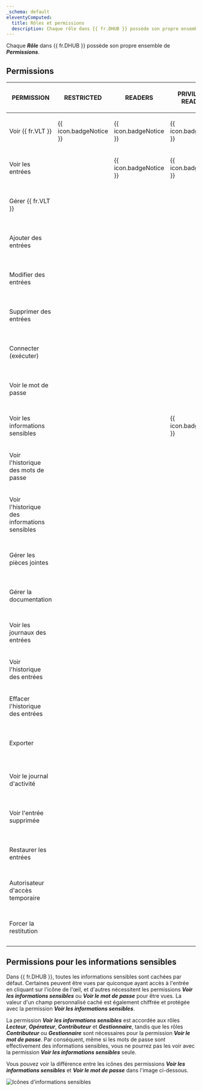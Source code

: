 ```yaml
---
_schema: default
eleventyComputed:
  title: Rôles et permissions
  description: Chaque rôle dans {{ fr.DHUB }} possède son propre ensemble de permissions.
---
```

Chaque ***Rôle*** dans {{ fr.DHUB }} possède son propre ensemble de ***Permissions***.

## Permissions

<table><thead><tr><th><p>PERMISSION</p></th><th><p>RESTRICTED</p></th><th><p>READERS</p></th><th><p>PRIVILEGED READERS</p></th><th><p>OPERATORS</p></th><th><p>PRIVILEGED OPERATORS</p></th><th><p>CONTRIBUTORS</p></th><th><p>{{ fr.VLT }} OWNERS</p></th></tr></thead><tbody><tr><td><p>Voir {{ fr.VLT }}</p></td><td><p>{{ icon.badgeNotice }}</p></td><td><p>{{ icon.badgeNotice }}</p></td><td><p>{{ icon.badgeNotice }}</p></td><td><p>{{ icon.badgeNotice }}</p></td><td><p>{{ icon.badgeNotice }}</p></td><td><p>{{ icon.badgeNotice }}</p></td><td><p>{{ icon.badgeNotice }}</p></td></tr><tr><td><p>Voir les entrées</p></td><td><p></p></td><td><p>{{ icon.badgeNotice }}</p></td><td><p>{{ icon.badgeNotice }}</p></td><td><p>{{ icon.badgeNotice }}</p></td><td><p>{{ icon.badgeNotice }}</p></td><td><p>{{ icon.badgeNotice }}</p></td><td><p>{{ icon.badgeNotice }}</p></td></tr><tr><td><p>Gérer {{ fr.VLT }}</p></td><td><p></p></td><td><p></p></td><td><p></p></td><td><p></p></td><td><p></p></td><td><p></p></td><td><p>{{ icon.badgeNotice }}</p></td></tr><tr><td><p>Ajouter des entrées</p></td><td><p></p></td><td><p></p></td><td><p></p></td><td><p></p></td><td><p></p></td><td><p>{{ icon.badgeNotice }}</p></td><td><p>{{ icon.badgeNotice }}</p></td></tr><tr><td><p>Modifier des entrées</p></td><td><p></p></td><td><p></p></td><td><p></p></td><td><p></p></td><td><p></p></td><td><p>{{ icon.badgeNotice }}</p></td><td><p>{{ icon.badgeNotice }}</p></td></tr><tr><td><p>Supprimer des entrées</p></td><td><p></p></td><td><p></p></td><td><p></p></td><td><p></p></td><td><p></p></td><td><p>{{ icon.badgeNotice }}</p></td><td><p>{{ icon.badgeNotice }}</p></td></tr><tr><td><p>Connecter (exécuter)</p></td><td><p></p></td><td><p></p></td><td><p></p></td><td><p>{{ icon.badgeNotice }}</p></td><td><p>{{ icon.badgeNotice }}</p></td><td><p>{{ icon.badgeNotice }}</p></td><td><p>{{ icon.badgeNotice }}</p></td></tr><tr><td><p>Voir le mot de passe</p></td><td><p></p></td><td><p></p></td><td><p></p></td><td><p></p></td><td><p>{{ icon.badgeNotice }}</p></td><td><p>{{ icon.badgeNotice }}</p></td><td><p>{{ icon.badgeNotice }}</p></td></tr><tr><td><p>Voir les informations sensibles</p></td><td><p></p></td><td><p></p></td><td><p>{{ icon.badgeNotice }}</p></td><td><p>{{ icon.badgeNotice }}</p></td><td><p>{{ icon.badgeNotice }}</p></td><td><p>{{ icon.badgeNotice }}</p></td><td><p>{{ icon.badgeNotice }}</p></td></tr><tr><td><p>Voir l'historique des mots de passe</p></td><td><p></p></td><td><p></p></td><td><p></p></td><td><p></p></td><td><p></p></td><td><p>{{ icon.badgeNotice }}</p></td><td><p>{{ icon.badgeNotice }}</p></td></tr><tr><td><p>Voir l'historique des informations sensibles</p></td><td><p></p></td><td><p></p></td><td><p></p></td><td><p></p></td><td><p></p></td><td><p>{{ icon.badgeNotice }}</p></td><td><p>{{ icon.badgeNotice }}</p></td></tr><tr><td><p>Gérer les pièces jointes</p></td><td><p></p></td><td><p></p></td><td><p></p></td><td><p></p></td><td><p></p></td><td><p>{{ icon.badgeNotice }}</p></td><td><p>{{ icon.badgeNotice }}</p></td></tr><tr><td><p>Gérer la documentation</p></td><td><p></p></td><td><p></p></td><td><p></p></td><td><p></p></td><td><p></p></td><td><p>{{ icon.badgeNotice }}</p></td><td><p>{{ icon.badgeNotice }}</p></td></tr><tr><td><p>Voir les journaux des entrées</p></td><td><p></p></td><td><p></p></td><td><p></p></td><td><p></p></td><td><p></p></td><td><p>{{ icon.badgeNotice }}</p></td><td><p>{{ icon.badgeNotice }}</p></td></tr><tr><td><p>Voir l'historique des entrées</p></td><td><p></p></td><td><p></p></td><td><p></p></td><td><p></p></td><td><p></p></td><td><p>{{ icon.badgeNotice }}</p></td><td><p>{{ icon.badgeNotice }}</p></td></tr><tr><td><p>Effacer l'historique des entrées</p></td><td><p></p></td><td><p></p></td><td><p></p></td><td><p></p></td><td><p></p></td><td><p></p></td><td><p>{{ icon.badgeNotice }}</p></td></tr><tr><td><p>Exporter</p></td><td><p></p></td><td><p></p></td><td><p></p></td><td><p></p></td><td><p></p></td><td><p></p></td><td><p>{{ icon.badgeNotice }}</p></td></tr><tr><td><p>Voir le journal d'activité</p></td><td><p></p></td><td><p></p></td><td><p></p></td><td><p></p></td><td><p></p></td><td><p></p></td><td><p>{{ icon.badgeNotice }}</p></td></tr><tr><td><p>Voir l'entrée supprimée</p></td><td><p></p></td><td><p></p></td><td><p></p></td><td><p></p></td><td><p></p></td><td><p></p></td><td><p>{{ icon.badgeNotice }}</p></td></tr><tr><td><p>Restaurer les entrées</p></td><td><p></p></td><td><p></p></td><td><p></p></td><td><p></p></td><td><p></p></td><td><p></p></td><td><p>{{ icon.badgeNotice }}</p></td></tr><tr><td><p>Autorisateur d'accès temporaire</p></td><td><p></p></td><td><p></p></td><td><p></p></td><td><p></p></td><td><p></p></td><td><p></p></td><td><p>{{ icon.badgeNotice }}</p></td></tr><tr><td><p>Forcer la restitution</p></td><td><p></p></td><td><p></p></td><td><p></p></td><td><p></p></td><td><p></p></td><td><p></p></td><td><p>{{ icon.badgeNotice }}</p></td></tr></tbody></table>

## Permissions pour les informations sensibles

Dans {{ fr.DHUB }}, toutes les informations sensibles sont cachées par défaut. Certaines peuvent être vues par quiconque ayant accès à l'entrée en cliquant sur l'icône de l'œil, et d'autres nécessitent les permissions ***Voir les informations sensibles*** ou ***Voir le mot de passe*** pour être vues. La valeur d'un champ personnalisé caché est également chiffrée et protégée avec la permission ***Voir les informations sensibles***.

La permission ***Voir les informations sensibles*** est accordée aux rôles ***Lecteur***, ***Opérateur***, ***Contributeur*** et ***Gestionnaire***, tandis que les rôles ***Contributeur*** ou ***Gestionnaire*** sont nécessaires pour la permission ***Voir le mot de passe***. Par conséquent, même si les mots de passe sont effectivement des informations sensibles, vous ne pourrez pas les voir avec la permission ***Voir les informations sensibles*** seule.

Vous pouvez voir la différence entre les icônes des permissions ***Voir les informations sensibles*** et ***Voir le mot de passe*** dans l'image ci-dessous.

![Icônes d'informations sensibles](https://cdnweb.devolutions.net/docs/docs_en_hub_Hub2267.png)